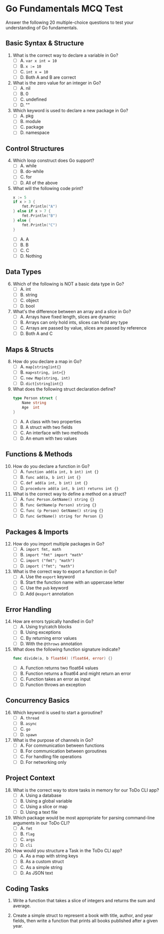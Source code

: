 # Go Fundamentals MCQ Test

Answer the following 20 multiple-choice questions to test your understanding of Go fundamentals.

## Basic Syntax & Structure

1. What is the correct way to declare a variable in Go?
   - [ ] A. `var x int = 10`
   - [ ] B. `x := 10`
   - [ ] C. `int x = 10`
   - [ ] D. Both A and B are correct

2. What is the zero value for an integer in Go?
   - [ ] A. nil
   - [ ] B. 0
   - [ ] C. undefined
   - [ ] D. ""

3. Which keyword is used to declare a new package in Go?
   - [ ] A. pkg
   - [ ] B. module
   - [ ] C. package
   - [ ] D. namespace

## Control Structures

4. Which loop construct does Go support?
   - [ ] A. while
   - [ ] B. do-while
   - [ ] C. for
   - [ ] D. All of the above

5. What will the following code print?
   ```go
   x := 5
   if x > 3 {
       fmt.Println("A")
   } else if x > 7 {
       fmt.Println("B")
   } else {
       fmt.Println("C")
   }
   ```
   - [ ] A. A
   - [ ] B. B
   - [ ] C. C
   - [ ] D. Nothing

## Data Types

6. Which of the following is NOT a basic data type in Go?
   - [ ] A. int
   - [ ] B. string
   - [ ] C. object
   - [ ] D. bool

7. What's the difference between an array and a slice in Go?
   - [ ] A. Arrays have fixed length, slices are dynamic
   - [ ] B. Arrays can only hold ints, slices can hold any type
   - [ ] C. Arrays are passed by value, slices are passed by reference
   - [ ] D. Both A and C

## Maps & Structs

8. How do you declare a map in Go?
   - [ ] A. `map[string]int{}`
   - [ ] B. `map<string, int>{}`
   - [ ] C. `new Map(string, int)`
   - [ ] D. `dict[string]int{}`

9. What does the following struct declaration define?
   ```go
   type Person struct {
       Name string
       Age  int
   }
   ```
   - [ ] A. A class with two properties
   - [ ] B. A struct with two fields
   - [ ] C. An interface with two methods
   - [ ] D. An enum with two values

## Functions & Methods

10. How do you declare a function in Go?
    - [ ] A. `function add(a int, b int) int {}`
    - [ ] B. `func add(a, b int) int {}`
    - [ ] C. `def add(a int, b int) int {}`
    - [ ] D. `procedure add(a int, b int) returns int {}`

11. What is the correct way to define a method on a struct?
    - [ ] A. `func Person.GetName() string {}`
    - [ ] B. `func GetName(p Person) string {}`
    - [ ] C. `func (p Person) GetName() string {}`
    - [ ] D. `func GetName() string for Person {}`

## Packages & Imports

12. How do you import multiple packages in Go?
    - [ ] A. `import fmt, math`
    - [ ] B. `import "fmt" import "math"`
    - [ ] C. `import ("fmt"; "math")`
    - [ ] D. `import ("fmt"; "math")`

13. What is the correct way to export a function in Go?
    - [ ] A. Use the `export` keyword
    - [ ] B. Start the function name with an uppercase letter
    - [ ] C. Use the `pub` keyword
    - [ ] D. Add `@export` annotation

## Error Handling

14. How are errors typically handled in Go?
    - [ ] A. Using try/catch blocks
    - [ ] B. Using exceptions
    - [ ] C. By returning error values
    - [ ] D. With the `@throws` annotation

15. What does the following function signature indicate?
    ```go
    func divide(a, b float64) (float64, error) {}
    ```
    - [ ] A. Function returns two float64 values
    - [ ] B. Function returns a float64 and might return an error
    - [ ] C. Function takes an error as input
    - [ ] D. Function throws an exception

## Concurrency Basics

16. Which keyword is used to start a goroutine?
    - [ ] A. `thread`
    - [ ] B. `async`
    - [ ] C. `go`
    - [ ] D. `spawn`

17. What is the purpose of channels in Go?
    - [ ] A. For communication between functions
    - [ ] B. For communication between goroutines
    - [ ] C. For handling file operations
    - [ ] D. For networking only

## Project Context

18. What is the correct way to store tasks in memory for our ToDo CLI app?
    - [ ] A. Using a database
    - [ ] B. Using a global variable
    - [ ] C. Using a slice or map
    - [ ] D. Using a text file

19. Which package would be most appropriate for parsing command-line arguments in our ToDo CLI?
    - [ ] A. `fmt`
    - [ ] B. `flag`
    - [ ] C. `args`
    - [ ] D. `cli`

20. How would you structure a Task in the ToDo CLI app?
    - [ ] A. As a map with string keys
    - [ ] B. As a custom struct
    - [ ] C. As a simple string
    - [ ] D. As JSON text

## Coding Tasks

1. Write a function that takes a slice of integers and returns the sum and average.

2. Create a simple struct to represent a book with title, author, and year fields, then write a function that prints all books published after a given year.

